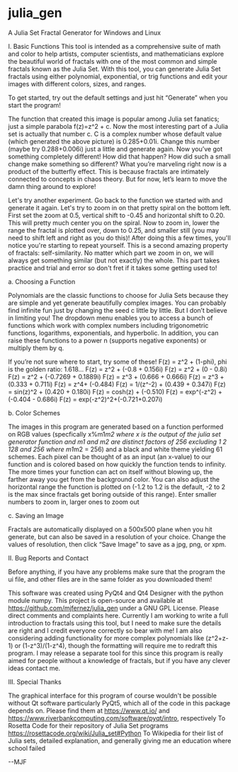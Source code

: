 # julia_gen
A Julia Set Fractal Generator for Windows and Linux

I. Basic Functions
This tool is intended as a comprehensive suite of math and color to help artists, computer scientists, and mathematicians explore the beautiful world of fractals with one of the most common and simple fractals known as the Julia Set. With this tool, you can generate Julia Set fractals using either polynomial, exponential, or trig functions and edit your images with different colors, sizes, and ranges.

To get started, try out the default settings and just hit “Generate” when you start the program!

The function that created this image is popular among Julia set fanatics; just a simple parabola f(z)=z^2 + c. Now the most interesting part of a Julia set is actually that number c. C is a complex number whose default value (which generated the above picture) is 0.285+0.01i. Change this number (maybe try 0.288+0.006i) just a little and generate again. Now you’ve got something completely different! How did that happen? How did such a small change make something so different? What you’re marveling right now is a product of the butterfly effect. This is because fractals are intimately connected to concepts in chaos theory. But for now, let’s learn to move the damn thing around to explore!

Let's try another experiment. Go back to the function we started with and generate it again. Let's try to zoom in on that pretty spiral on the bottom left. First set the zoom at 0.5, vertical shift to -0.45 and horizontal shift to 0.20. This will pretty much center you on the spiral. Now to zoom in, lower the range the fractal is plotted over, down to 0.25, and smaller still (you may need to shift left and right as you do this)! After doing this a few times, you'll notice you're starting to repeat yourself. This is a second amazing property of fractals: self-similarity. No matter which part we zoom in on, we will always get something similar (but not exactly) the whole. This part takes practice and trial and error so don't fret if it takes some getting used to!

a. Choosing a Function

Polynomials are the classic functions to choose for Julia Sets because they are simple and yet generate beautifully complex images. You can probably find infinite fun just by changing the seed c little by little. But I don’t believe in limiting you! The dropdown menu enables you to access a bunch of functions which work with complex numbers including trigonometric functions, logarithms, exponentials, and hyperbolic. In addition, you can raise these functions to a power n (supports negative exponents) or multiply them by q.

If you’re not sure where to start, try some of these! 
F(z) = z^2 + (1-phi), phi is the golden ratio: 1.618…
F(z) = z^2 + (-0.8 + 0.156i)
F(z) = z^2 + (0 - 0.8i)
F(z) = z^2 + (-0.7269 + 0.1889i)
F(z) = z^3 + (0.666 + 0.666i)
F(z) = z^3 + (0.333 + 0.711i)
F(z) = z^4+ (-0.484)
F(z) = 1/(z^-2) + (0.439 + 0.347i)
F(z) = sin(z)^2 + (0.420 + 0.180i)
F(z) = cosh(z) + (-0.510)
F(z) = exp^(-z^2) + (-0.404 - 0.686i)
F(z) = exp(-z^2)^2+(-0.721+0.207i)


b. Color Schemes

The images in this program are generated based on a function performed on RGB values (specfically x%m1*m2 where x is the output of the julia set generator function and m1 and m2 are distinct factors of 256 excluding 1 2 128 and 256 where m1*m2 = 256) and a black and white theme yielding 61 schemes. Each pixel can be thought of as an input (an x-value) to our function and is colored based on how quickly the function tends to infinity. The more times your function can act on itself without blowing up, the farther away you get from the background color. You can also adjust the horizontal range the function is plotted on (-1.2 to 1.2 is the default, -2 to 2 is the max since fractals get boring outside of this range). Enter smaller numbers to zoom in, larger ones to zoom out

c. Saving an Image

Fractals are automatically displayed on a 500x500 plane when you hit generate, but can also be saved in a resolution of your choice. Change the values of resolution, then click “Save Image” to save as a jpg, png, or xpm.

II. Bug Reports and Contact

Before anything, if you have any problems make sure that the program the ui file, and other files are in the same folder as you downloaded them!

This software was created using PyQt4 and Qt4 Designer with the python module numpy. This project is open-source and available at https://github.com/mjfernez/julia_gen under a GNU GPL License. Please direct comments and complaints here. Currently I am working to write a full introduction to fractals using this tool, but I need to make sure the details are right and I credit everyone correctly so bear with me! I am also considering adding functionality for more complex polynomials like (z^2+z-1) or (1-z^3)/(1-z^4), though the formatting will require me to redraft this program. I may release a separate tool for this since this program is really aimed for people without a knowledge of fractals, but if you have any clever ideas contact me.

III. Special Thanks

The graphical interface for this program of course wouldn't be possible without Qt software particularly PyQt5, which all of the code in this package depends on. Please find them at https://www.qt.io/ and https://www.riverbankcomputing.com/software/pyqt/intro, respectively
To Rosetta Code for their repository of Julia Set programs https://rosettacode.org/wiki/Julia_set#Python
To Wikipedia for their list of Julia sets, detailed explanation, and generally giving me an education where school failed

--MJF
